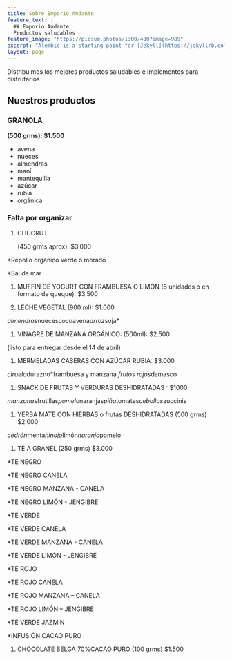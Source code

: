 ```yaml
---
title: Sobre Emporio Andante
feature_text: |
  ## Emporio Andante
  Productos saludables
feature_image: "https://picsum.photos/1300/400?image=989"
excerpt: "Alembic is a starting point for [Jekyll](https://jekyllrb.com/) projects. Rather than starting from scratch, this boilerplate is designed to get the ball rolling immediately. Install it, configure it, tweak it, push it."
layout: page
---
```


Distribuimos los mejores productos saludables e implementos para disfrutarlos



## Nuestros productos

### GRANOLA 

**(500 grms):  $1.500** 

* avena
* nueces
* almendras
* maní
* mantequilla
* azúcar
* rubia
* orgánica


 ### Falta por organizar

1. CHUCRUT 

   (450 grms aprox): $3.000

*Repollo orgánico verde o morado

*Sal de mar


 

1. MUFFIN DE YOGURT  CON FRAMBUESA O LIMÓN (6 unidades o en formato de queque): $3.500


 

1. LECHE VEGETAL (900 ml): $1.000

*almendras*nueces*coco*avena*arroz*soja*


 

1. VINAGRE DE MANZANA ORGÁNICO: (500ml): $2.500

(listo para entregar desde el 14 de abril)


 

1. MERMELADAS CASERAS CON AZÚCAR RUBIA: $3.000

*ciruela*durazno*frambuesa y manzana *frutos rojos*damasco


 

1. SNACK DE FRUTAS Y VERDURAS DESHIDRATADAS : $1000

*manzanas*frutillas*pomelo*naranjas*piña*tomates*cebollas*zuccinis


 

1. YERBA MATE CON HIERBAS o frutas DESHIDRATADAS (500 grms) $2.000

*cedrón*menta*hinojo*limón*naranja*pomelo


 

1. TÉ A GRANEL (250 grms) $3.000

*TÉ NEGRO 

*TÉ NEGRO CANELA

*TÉ NEGRO MANZANA - CANELA

*TÉ NEGRO LIMÓN - JENGIBRE

*TÉ VERDE 

*TÉ VERDE CANELA

*TÉ VERDE MANZANA - CANELA

*TÉ VERDE LIMÓN - JENGIBRE

*TÉ ROJO

*TÉ ROJO CANELA

*TÉ ROJO MANZANA – CANELA

*TÉ ROJO LIMÓN – JENGIBRE

*TÉ VERDE JAZMÍN 

*INFUSIÓN CACAO PURO


 

1. CHOCOLATE BELGA 70%CACAO PURO (100 grms) $1.500


 